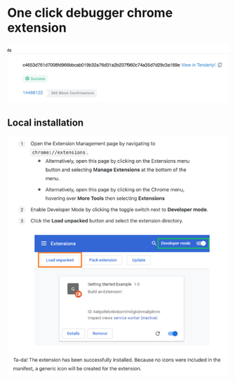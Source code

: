 # One click debugger chrome extension

![example](./images/example.png)

## Local installation

![example](./images/local_installation.png)